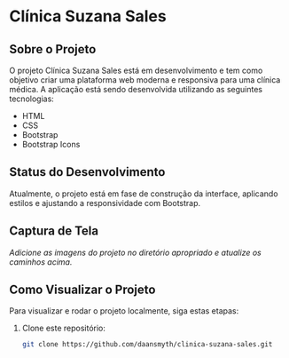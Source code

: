 # Clínica Suzana Sales

## Sobre o Projeto

O projeto Clínica Suzana Sales está em desenvolvimento e tem como objetivo criar uma plataforma web moderna e responsiva para uma clínica médica. A aplicação está sendo desenvolvida utilizando as seguintes tecnologias:

- HTML
- CSS
- Bootstrap
- Bootstrap Icons

## Status do Desenvolvimento

Atualmente, o projeto está em fase de construção da interface, aplicando estilos e ajustando a responsividade com Bootstrap.

## Captura de Tela


*Adicione as imagens do projeto no diretório apropriado e atualize os caminhos acima.*

## Como Visualizar o Projeto

Para visualizar e rodar o projeto localmente, siga estas etapas:

1. Clone este repositório:
   ```bash
   git clone https://github.com/daansmyth/clinica-suzana-sales.git